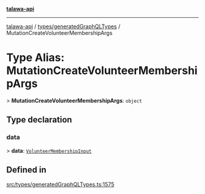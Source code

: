 [**talawa-api**](../../../README.md)

***

[talawa-api](../../../modules.md) / [types/generatedGraphQLTypes](../README.md) / MutationCreateVolunteerMembershipArgs

# Type Alias: MutationCreateVolunteerMembershipArgs

\> **MutationCreateVolunteerMembershipArgs**: `object`

## Type declaration

### data

\> **data**: [`VolunteerMembershipInput`](VolunteerMembershipInput.md)

## Defined in

[src/types/generatedGraphQLTypes.ts:1575](https://github.com/PalisadoesFoundation/talawa-api/blob/6bd0fecc1032af2aa70d925c85724d9fec2350f9/src/types/generatedGraphQLTypes.ts#L1575)
